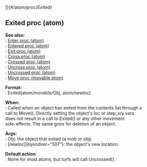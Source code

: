 []{#/atom/proc/Exited}    
## Exited proc (atom)    
**See also:**    
:   [Enter proc (atom)](ref/atom/proc/Enter)    
:   [Entered proc (atom)](ref/atom/proc/Entered)    
:   [Exit proc (atom)](ref/atom/proc/Exit)    
:   [Cross proc (atom)](ref/atom/proc/Cross)    
:   [Crossed proc (atom)](ref/atom/proc/Crossed)    
:   [Uncross proc (atom)](ref/atom/proc/Uncross)    
:   [Uncrossed proc (atom)](ref/atom/proc/Uncrossed)    
:   [Move proc (movable atom)](ref/atom/movable/proc/Move)    
<!-- -->    
**Format:**    
:   Exited(atom/movable/Obj, atom/newloc)    
<!-- -->    
**When:**    
:   Called when an object has exited from the contents list through a    
    call to Move(). Directly setting the object\'s loc or step_x/y vars    
    does not result in a call to Exited() or any other movement    
    side-effects. The same goes for deletion of an object.    
<!-- -->    
**Args:**    
:   Obj: the object that exited (a mob or obj).    
:   [newloc]{byondver="507"}: the object\'s new location.    
<!-- -->    
**Default action:**    
:   None for most atoms, but turfs will call Uncrossed().  